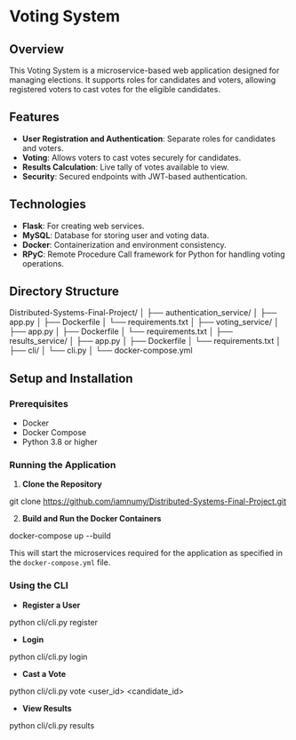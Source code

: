 # Voting System

## Overview
This Voting System is a microservice-based web application designed for managing elections. It supports roles for candidates and voters, allowing registered voters to cast votes for the eligible candidates.

## Features
- **User Registration and Authentication**: Separate roles for candidates and voters.
- **Voting**: Allows voters to cast votes securely for candidates.
- **Results Calculation**: Live tally of votes available to view.
- **Security**: Secured endpoints with JWT-based authentication.

## Technologies
- **Flask**: For creating web services.
- **MySQL**: Database for storing user and voting data.
- **Docker**: Containerization and environment consistency.
- **RPyC**: Remote Procedure Call framework for Python for handling voting operations.

## Directory Structure

Distributed-Systems-Final-Project/
│
├── authentication_service/
│   ├── app.py
│   ├── Dockerfile
│   └── requirements.txt
│
├── voting_service/
│   ├── app.py
│   ├── Dockerfile
│   └── requirements.txt
│
├── results_service/
│   ├── app.py
│   ├── Dockerfile
│   └── requirements.txt
│
├── cli/
│   └── cli.py
│
└── docker-compose.yml



## Setup and Installation
### Prerequisites
- Docker
- Docker Compose
- Python 3.8 or higher

### Running the Application
1. **Clone the Repository**

git clone https://github.com/iamnumy/Distributed-Systems-Final-Project.git


2. **Build and Run the Docker Containers**

docker-compose up --build

This will start the microservices required for the application as specified in the `docker-compose.yml` file.

### Using the CLI
- **Register a User**

python cli/cli.py register <username> <password> <role>


- **Login**

python cli/cli.py login <username> <password>


- **Cast a Vote**

python cli/cli.py vote <user_id> <candidate_id> <token>


- **View Results**

python cli/cli.py results
